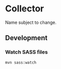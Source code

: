 # Collector
Name subject to change.

## Development
### Watch SASS files
```bash
mvn sass:watch
```
